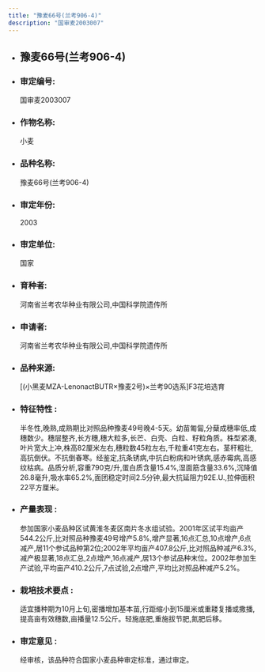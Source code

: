 ```yaml
---
title: "豫麦66号(兰考906-4)"
description: "国审麦2003007"
---
```

* ## 豫麦66号(兰考906-4)
* ###  审定编号:  
   国审麦2003007

*  ### 作物名称:  
   小麦

*   ###  品种名称: 
    豫麦66号(兰考906-4)

*   ### 审定年份: 
    2003

*   ### 审定单位:  
    国家

*   ### 育种者:  
    河南省兰考农华种业有限公司,中国科学院遗传所

*   ### 申请者:  
    河南省兰考农华种业有限公司,中国科学院遗传所

*   ### 品种来源:  
    [(小黑麦MZA-LenonactBUTR×豫麦2号)×兰考90选系]F3花培选育

*   ### 特征特性 : 
    半冬性,晚熟,成熟期比对照品种豫麦49号晚4-5天。幼苗匍匐,分蘖成穗率低,成穗数少。穗层整齐,长方穗,穗大粒多,长芒、白壳、白粒、籽粒角质。株型紧凑,叶片宽大上冲,株高82厘米左右,穗粒数45粒左右,千粒重41克左右。茎秆粗壮,高抗倒伏。不抗倒春寒。经鉴定,抗条锈病,中抗白粉病和叶锈病,感赤霉病,高感纹枯病。品质分析,容重790克/升,蛋白质含量15.4%,湿面筋含量33.6%,沉降值26.8毫升,吸水率65.2%,面团稳定时间2.5分钟,最大抗延阻力92E.U.,拉伸面积22平方厘米。

*   ### 产量表现 : 
    参加国家小麦品种区试黄淮冬麦区南片冬水组试验。2001年区试平均亩产544.2公斤,比对照品种豫麦49号增产5.8%,增产显著,16点汇总,10点增产,6点减产,居11个参试品种第2位;2002年平均亩产407.8公斤,比对照品种减产6.3%,减产极显著,18点汇总,2点增产,16点减产,居13个参试品种末位。2002年参加生产试验,平均亩产410.2公斤,7点试验,2点增产,平均比对照品种减产5.2%。

*   ### 栽培技术要点 : 
    适宜播种期为10月上旬,密播增加基本苗,行距缩小到15厘米或重耧复播或撒播,提高亩有效穗数,亩播量12.5公斤。轻施底肥,重施拔节肥,氮肥后移。

*   ### 审定意见 : 
    经审核，该品种符合国家小麦品种审定标准，通过审定。
